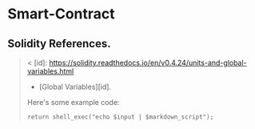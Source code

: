 # Smart-Contract
## Solidity References.
> 
> < [id]: https://solidity.readthedocs.io/en/v0.4.24/units-and-global-variables.html
> * [Global Variables][id].
>     
> 
> 
> 
> Here's some example code:
> 
>     return shell_exec("echo $input | $markdown_script");
